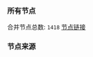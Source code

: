 ### 所有节点
合并节点总数: `1418`
[节点链接](https://raw.githubusercontent.com/rzhy1/11/master/sub/sub_merge_base64.txt)

### 节点来源